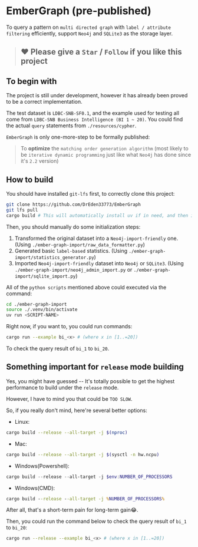 # EmberGraph (pre-published)

To query a pattern on `multi directed graph` with `label / attribute filtering` efficiently, support `Neo4j` and `SQLite3` as the storage layer.

> ## ❤️ Please give a `Star` / `Follow` if you like this project

## To begin with

The project is still under development, however it has already been proved to be a correct implementation.

The test dataset is `LDBC-SNB-SF0.1`, and the example used for testing all come from `LDBC-SNB Business Intelligence (BI 1 ~ 20)`. You could find the actual `query` statements from `./resources/cypher`.

`EmberGraph` is only one-more-step to be formally published:

> To **optimize** the `matching order generation algorithm` (most likely to be `iterative dynamic programming` just like what `Neo4j` has done since it's `2.2` version)

## How to build

You should have installed `git-lfs` first, to correctly clone this project:

```bash
git clone https://github.com/DrEden33773/EmberGraph
git lfs pull
cargo build # This will automatically install uv if in need, and then initialize `./ember-graph-import`
```

Then, you should manually do some initialization steps:

1. Transformed the original dataset into a `Neo4j-import-friendly` one. (Using `./ember-graph-import/raw_data_formatter.py`)
2. Generated basic `label-based` statistics. (Using `./ember-graph-import/statistics_generator.py`)
3. Imported `Neo4j-import-friendly` dataset into `Neo4j` or `SQLite3`. (Using `./ember-graph-import/neo4j_admin_import.py` or `./ember-graph-import/sqlite_import.py`)

All of the `python scripts` mentioned above could executed via the command:

```bash
cd ./ember-graph-import
source ./.venv/bin/activate
uv run <SCRIPT-NAME>
```

Right now, if you want to, you could run commands:

```bash
cargo run --example bi_<x> # (where x in [1..=20])
```

To check the query result of `bi_1` to `bi_20`.

## Something important for `release` mode building

Yes, you might have guessed -- It's totally possible to get the highest performance to build under the `release` mode.

However, I have to mind you that could be `TOO SLOW`.

So, if you really don't mind, here're several better options:

- Linux:
  
```bash
cargo build --release --all-target -j $(nproc)
```

- Mac:

```bash
cargo build --release --all-target -j $(sysctl -n hw.ncpu)
```

- Windows(Powershell):

```powershell
cargo build --release --all-target -j $env:NUMBER_OF_PROCESSORS
```

- Windows(CMD):

```cmd
cargo build --release --all-target -j %NUMBER_OF_PROCESSORS%
```

After all, that's a short-term pain for long-term gain😂.

Then, you could run the command below to check the query result of `bi_1` to `bi_20`:

```bash
cargo run --release --example bi_<x> # (where x in [1..=20])
```
